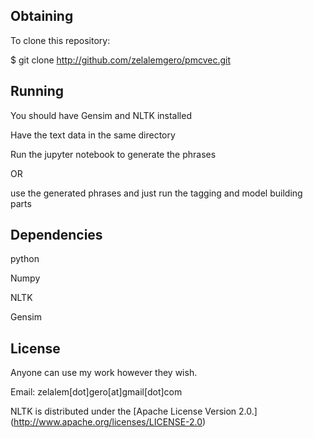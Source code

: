 ##  Obtaining

To clone this repository:

$ git clone http://github.com/zelalemgero/pmcvec.git

## Running
You should have Gensim and NLTK installed 

Have the text data in the same directory 


Run the jupyter notebook to generate the phrases 

 OR 
 
use the generated phrases and just run the tagging and model building parts

## Dependencies

python

Numpy 

NLTK

Gensim

## License 
Anyone can use my work however they wish.

Email: zelalem[dot]gero[at]gmail[dot]com

NLTK is distributed under the [Apache License Version 2.0.] (http://www.apache.org/licenses/LICENSE-2.0)


